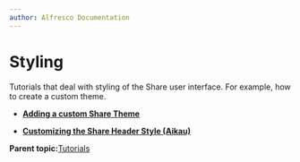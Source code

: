 ```yaml
---
author: Alfresco Documentation
---
```


# Styling

Tutorials that deal with styling of the Share user interface. For example, how to create a custom theme.

-   **[Adding a custom Share Theme](../tasks/dev-extensions-share-tutorials-add-theme.md)**  

-   **[Customizing the Share Header Style \(Aikau\)](../tasks/dev-extensions-share-tutorials-customize-header-style.md)**  


**Parent topic:**[Tutorials](../concepts/dev-extensions-share-tutorials-intro.md)


